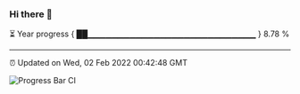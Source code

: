 ### Hi there 👋

⏳ Year progress { ██▁▁▁▁▁▁▁▁▁▁▁▁▁▁▁▁▁▁▁▁▁▁▁▁▁▁▁▁ } 8.78 %

---

⏰ Updated on Wed, 02 Feb 2022 00:42:48 GMT

![Progress Bar CI](https://github.com/liununu/liununu/workflows/Progress%20Bar%20CI/badge.svg)
